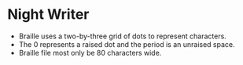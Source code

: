 # Night Writer

* Braille uses a two-by-three grid of dots to represent characters.
* The 0 represents a raised dot and the period is an unraised space.
* Braille file most only be 80 characters wide.

